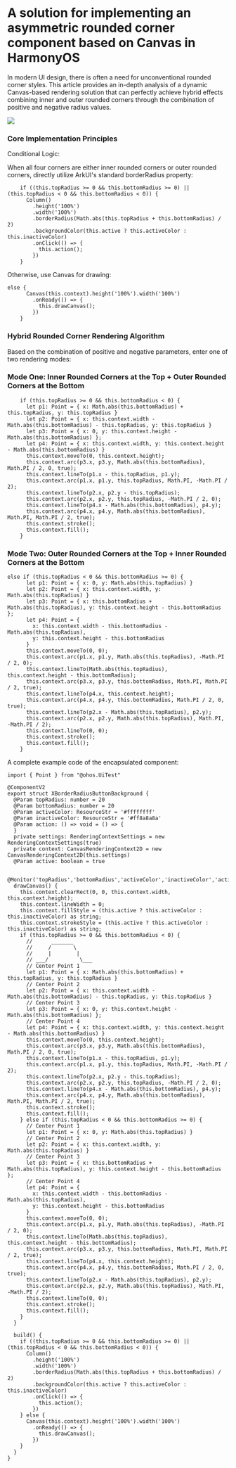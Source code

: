 # A solution for implementing an asymmetric rounded corner component based on Canvas in HarmonyOS

In modern UI design, there is often a need for unconventional rounded corner styles. This article provides an in-depth analysis of a dynamic Canvas-based rendering solution that can perfectly achieve hybrid effects combining inner and outer rounded corners through the combination of positive and negative radius values.

![](https://alliance-communityfile-drcn.dbankcdn.com/FileServer/getFile/cmtybbs/398/970/576/2850086000398970576.20250611162922.79664206680968662858940189365620:50001231000000:2800:7F59D8532751455C7385343CBA849F0195D7688325AA447A225B3D0875E96A5A.png)

### Core Implementation Principles

Conditional Logic:

When all four corners are either inner rounded corners or outer rounded corners, directly utilize ArkUI's standard borderRadius property:

```arkts
    if ((this.topRadius >= 0 && this.bottomRadius >= 0) || (this.topRadius < 0 && this.bottomRadius < 0)) {
      Column()
        .height('100%')
        .width('100%')
        .borderRadius(Math.abs(this.topRadius + this.bottomRadius) / 2)
        .backgroundColor(this.active ? this.activeColor : this.inactiveColor)
        .onClick(() => {
          this.action();
        })
    } 
```
Otherwise, use Canvas for drawing:

```arkts
else {
      Canvas(this.context).height('100%').width('100%')
        .onReady(() => {
          this.drawCanvas();
        })
    }
```

### Hybrid Rounded Corner Rendering Algorithm

Based on the combination of positive and negative parameters, enter one of two rendering modes:

### Mode One: Inner Rounded Corners at the Top + Outer Rounded Corners at the Bottom


```arkts
    if (this.topRadius >= 0 && this.bottomRadius < 0) {
      let p1: Point = { x: Math.abs(this.bottomRadius) + this.topRadius, y: this.topRadius }
      let p2: Point = { x: this.context.width - Math.abs(this.bottomRadius) - this.topRadius, y: this.topRadius }
      let p3: Point = { x: 0, y: this.context.height - Math.abs(this.bottomRadius) };
      let p4: Point = { x: this.context.width, y: this.context.height - Math.abs(this.bottomRadius) }
      this.context.moveTo(0, this.context.height);
      this.context.arc(p3.x, p3.y, Math.abs(this.bottomRadius), Math.PI / 2, 0, true);
      this.context.lineTo(p1.x - this.topRadius, p1.y);
      this.context.arc(p1.x, p1.y, this.topRadius, Math.PI, -Math.PI / 2);
      this.context.lineTo(p2.x, p2.y - this.topRadius);
      this.context.arc(p2.x, p2.y, this.topRadius, -Math.PI / 2, 0);
      this.context.lineTo(p4.x - Math.abs(this.bottomRadius), p4.y);
      this.context.arc(p4.x, p4.y, Math.abs(this.bottomRadius), Math.PI, Math.PI / 2, true);
      this.context.stroke();
      this.context.fill();
    }
```

### Mode Two: Outer Rounded Corners at the Top + Inner Rounded Corners at the Bottom

```arkts
else if (this.topRadius < 0 && this.bottomRadius >= 0) {
      let p1: Point = { x: 0, y: Math.abs(this.topRadius) }
      let p2: Point = { x: this.context.width, y: Math.abs(this.topRadius) }
      let p3: Point = { x: this.bottomRadius + Math.abs(this.topRadius), y: this.context.height - this.bottomRadius };
      let p4: Point = {
        x: this.context.width - this.bottomRadius - Math.abs(this.topRadius),
        y: this.context.height - this.bottomRadius
      }
      this.context.moveTo(0, 0);
      this.context.arc(p1.x, p1.y, Math.abs(this.topRadius), -Math.PI / 2, 0);
      this.context.lineTo(Math.abs(this.topRadius), this.context.height - this.bottomRadius);
      this.context.arc(p3.x, p3.y, this.bottomRadius, Math.PI, Math.PI / 2, true);
      this.context.lineTo(p4.x, this.context.height);
      this.context.arc(p4.x, p4.y, this.bottomRadius, Math.PI / 2, 0, true);
      this.context.lineTo(p2.x - Math.abs(this.topRadius), p2.y);
      this.context.arc(p2.x, p2.y, Math.abs(this.topRadius), Math.PI, -Math.PI / 2);
      this.context.lineTo(0, 0);
      this.context.stroke();
      this.context.fill();
    }
```

A complete example code of the encapsulated component:


```arkts
import { Point } from "@ohos.UiTest"

@ComponentV2
export struct XBorderRadiusButtonBackground {
  @Param topRadius: number = 20
  @Param bottomRadius: number = 20
  @Param activeColor: ResourceStr = '#ffffffff'
  @Param inactiveColor: ResourceStr = '#ff8a8a8a'
  @Param action: () => void = () => {
  }
  private settings: RenderingContextSettings = new RenderingContextSettings(true)
  private context: CanvasRenderingContext2D = new CanvasRenderingContext2D(this.settings)
  @Param active: boolean = true

  @Monitor('topRadius','bottomRadius','activeColor','inactiveColor','active')
  drawCanvas() {
    this.context.clearRect(0, 0, this.context.width, this.context.height);
    this.context.lineWidth = 0;
    this.context.fillStyle = (this.active ? this.activeColor : this.inactiveColor) as string;
    this.context.strokeStyle = (this.active ? this.activeColor : this.inactiveColor) as string;
    if (this.topRadius >= 0 && this.bottomRadius < 0) {
      //      _______
      //     /       \
      //     |        |
      // ___/          \___
      // Center Point 1
      let p1: Point = { x: Math.abs(this.bottomRadius) + this.topRadius, y: this.topRadius }
      // Center Point 2
      let p2: Point = { x: this.context.width - Math.abs(this.bottomRadius) - this.topRadius, y: this.topRadius }
      // Center Point 3
      let p3: Point = { x: 0, y: this.context.height - Math.abs(this.bottomRadius) };
      // Center Point 4
      let p4: Point = { x: this.context.width, y: this.context.height - Math.abs(this.bottomRadius) }
      this.context.moveTo(0, this.context.height);
      this.context.arc(p3.x, p3.y, Math.abs(this.bottomRadius), Math.PI / 2, 0, true);
      this.context.lineTo(p1.x - this.topRadius, p1.y);
      this.context.arc(p1.x, p1.y, this.topRadius, Math.PI, -Math.PI / 2);
      this.context.lineTo(p2.x, p2.y - this.topRadius);
      this.context.arc(p2.x, p2.y, this.topRadius, -Math.PI / 2, 0);
      this.context.lineTo(p4.x - Math.abs(this.bottomRadius), p4.y);
      this.context.arc(p4.x, p4.y, Math.abs(this.bottomRadius), Math.PI, Math.PI / 2, true);
      this.context.stroke();
      this.context.fill();
    } else if (this.topRadius < 0 && this.bottomRadius >= 0) {
      // Center Point 1
      let p1: Point = { x: 0, y: Math.abs(this.topRadius) }
      // Center Point 2
      let p2: Point = { x: this.context.width, y: Math.abs(this.topRadius) }
      // Center Point 3
      let p3: Point = { x: this.bottomRadius + Math.abs(this.topRadius), y: this.context.height - this.bottomRadius };
      // Center Point 4
      let p4: Point = {
        x: this.context.width - this.bottomRadius - Math.abs(this.topRadius),
        y: this.context.height - this.bottomRadius
      }
      this.context.moveTo(0, 0);
      this.context.arc(p1.x, p1.y, Math.abs(this.topRadius), -Math.PI / 2, 0);
      this.context.lineTo(Math.abs(this.topRadius), this.context.height - this.bottomRadius);
      this.context.arc(p3.x, p3.y, this.bottomRadius, Math.PI, Math.PI / 2, true);
      this.context.lineTo(p4.x, this.context.height);
      this.context.arc(p4.x, p4.y, this.bottomRadius, Math.PI / 2, 0, true);
      this.context.lineTo(p2.x - Math.abs(this.topRadius), p2.y);
      this.context.arc(p2.x, p2.y, Math.abs(this.topRadius), Math.PI, -Math.PI / 2);
      this.context.lineTo(0, 0);
      this.context.stroke();
      this.context.fill();
    }
  }

  build() {
    if ((this.topRadius >= 0 && this.bottomRadius >= 0) || (this.topRadius < 0 && this.bottomRadius < 0)) {
      Column()
        .height('100%')
        .width('100%')
        .borderRadius(Math.abs(this.topRadius + this.bottomRadius) / 2)
        .backgroundColor(this.active ? this.activeColor : this.inactiveColor)
        .onClick(() => {
          this.action();
        })
    } else {
      Canvas(this.context).height('100%').width('100%')
        .onReady(() => {
          this.drawCanvas();
        })
    }
  }
}
```
